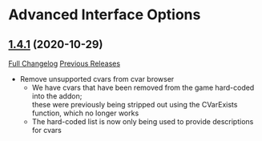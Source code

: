 # Advanced Interface Options

## [1.4.1](https://github.com/Stanzilla/AdvancedInterfaceOptions/tree/1.4.1) (2020-10-29)
[Full Changelog](https://github.com/Stanzilla/AdvancedInterfaceOptions/compare/1.4.0...1.4.1) [Previous Releases](https://github.com/Stanzilla/AdvancedInterfaceOptions/releases)

- Remove unsupported cvars from cvar browser  
    - We have cvars that have been removed from the game hard-coded into the addon;  
    these were previously being stripped out using the CVarExists function, which no longer works  
    - The hard-coded list is now only being used to provide descriptions for cvars  
